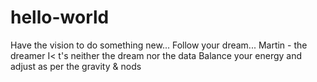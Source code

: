 # hello-world
Have the vision to do something new... Follow your dream...
Martin - the dreamer I<
t's neither the dream nor the data 
Balance your energy and adjust as per the gravity & nods
